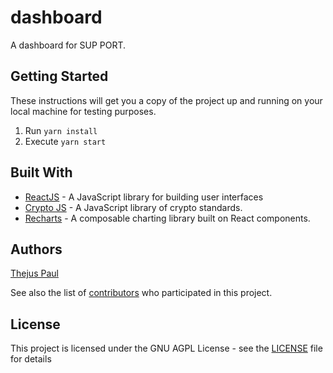 # dashboard

A dashboard for SUP PORT.

## Getting Started

These instructions will get you a copy of the project up and running on your local machine for testing purposes.

1. Run ```yarn install```
2. Execute ```yarn start```

## Built With

* [ReactJS](https://reactjs.org/) - A JavaScript library for building user interfaces
* [Crypto JS](https://github.com/brix/crypto-js) - A JavaScript library of crypto standards.
* [Recharts](https://recharts.org/en-US/) - A composable charting library built on React components.

## Authors

[Thejus Paul](https://github.com/Thejus-Paul)

See also the list of [contributors](https://github.com/thejus-paul/dashboard/graphs/contributors) who participated in this project.

## License

This project is licensed under the GNU AGPL License - see the [LICENSE](LICENSE) file for details
